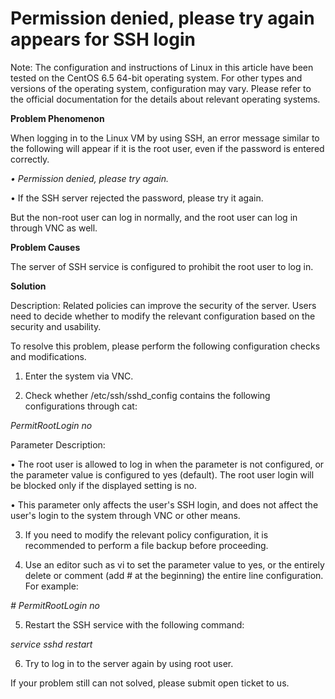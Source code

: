 # Permission denied, please try again appears for SSH login




Note: The configuration and instructions of Linux in this article have been tested on the CentOS 6.5 64-bit operating system. For other types and versions of the operating system, configuration may vary. Please refer to the official documentation for the details about relevant operating systems.



**Problem Phenomenon**

When logging in to the Linux VM by using SSH, an error message similar to the following will appear if it is the root user, even if the password is entered correctly.

*• Permission denied, please try again.*

• If the SSH server rejected the password, please try it again.

But the non-root user can log in normally, and the root user can log in through VNC as well.



**Problem Causes**

The server of SSH service is configured to prohibit the root user to log in.



**Solution**

Description: Related policies can improve the security of the server. Users need to decide whether to modify the relevant configuration based on the security and usability.

To resolve this problem, please perform the following configuration checks and modifications.

1. Enter the system via VNC.

2. Check whether /etc/ssh/sshd_config contains the following configurations through cat:


*PermitRootLogin no*

Parameter Description:

• The root user is allowed to log in when the parameter is not configured, or the parameter value is configured to yes (default). The root user login will be blocked only if the displayed setting is no.

• This parameter only affects the user's SSH login, and does not affect the user's login to the system through VNC or other means.



3. If you need to modify the relevant policy configuration, it is recommended to perform a file backup before proceeding.

4. Use an editor such as vi to set the parameter value to yes, or the entirely delete or comment (add # at the beginning) the entire line configuration. For example:

*# PermitRootLogin no*

5. Restart the SSH service with the following command:


*service sshd restart*

6. Try to log in to the server again by using root user.



If your problem still can not solved, please submit open ticket to us.
